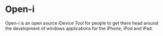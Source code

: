 Open-i
======

Open-i is an open source iDevice Tool for people to get there head around the development of windows applications for the iPhone, iPod and iPad.
